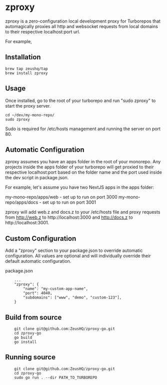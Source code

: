 # zproxy

zproxy is a zero-configuration local development proxy for Turborepos that automagically proxies all http and websocket requests from local domains to their respective localhost:port url.

For example, 

## Installation
```
brew tap zeushq/tap
brew install zproxy
```

## Usage

Once installed, go to the root of your turborepo and run "sudo zproxy" to start the proxy server. 

```
cd ~/dev/my-mono-repo/
sudo zproxy
```

Sudo is required for /etc/hosts management and running the server on port 80.

## Automatic Configuration

zproxy assumes you have an apps folder in the root of your monorepo. Any projects inside the apps folder of your turborepo will get proxied to their respective localhost:port based on the folder name and the port used inside the dev script in package.json.

For example, let's assume you have two NextJS apps in the apps folder:

my-mono-repo/apps/web - set up to run on port 3000
my-mono-repo/apps/docs - set up to run on port 3001

zproxy will add web.z and docs.z to your /etc/hosts file and proxy requests from http://web.z to http://localhost:3000 and http://docs.z to http://localhost:3001.


## Custom Configuration
Add a "zproxy" section to your package.json to override automatic configuration. All values are optional and will individually override their default automatic configuration.

package.json
```
    ...
    "zproxy": {
        "name": "my-custom-app-name",
        "port": 4040,
        "subdomains": ["www", "demo", "custom-123"],
    }
```


## Build from source

```
    git clone git@github.com:ZeusHQ/zproxy-go.git
    cd zproxy-go
    go build
    go install
```

## Running source

```
    git clone git@github.com:ZeusHQ/zproxy-go.git
    cd zproxy-go
    sudo go run . --dir PATH_TO_TURBOREPO
```
